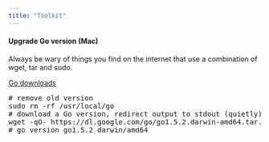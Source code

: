 ```yaml
---
title: "Toolkit"
---
```


#### Upgrade Go version (Mac)

Always be wary of things you find on the internet that use a combination of wget, tar and sudo.

[Go downloads](https://golang.org/dl/)

<pre class="prettyprint lang-bash linenums">
# remove old version
sudo rm -rf /usr/local/go
# download a Go version, redirect output to stdout (quietly), pipe into tar and print version
wget -qO- https://dl.google.com/go/go1.5.2.darwin-amd64.tar.gz | sudo tar -C /usr/local -xz && go version
# go version go1.5.2 darwin/amd64
</pre>